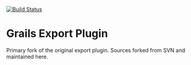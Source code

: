 [![Build Status](https://travis-ci.org/gpc/grails-export.svg)](https://travis-ci.org/gpc/grails-export)

Grails Export Plugin
====================

Primary fork of the original export plugin. Sources forked from SVN and maintained here.
